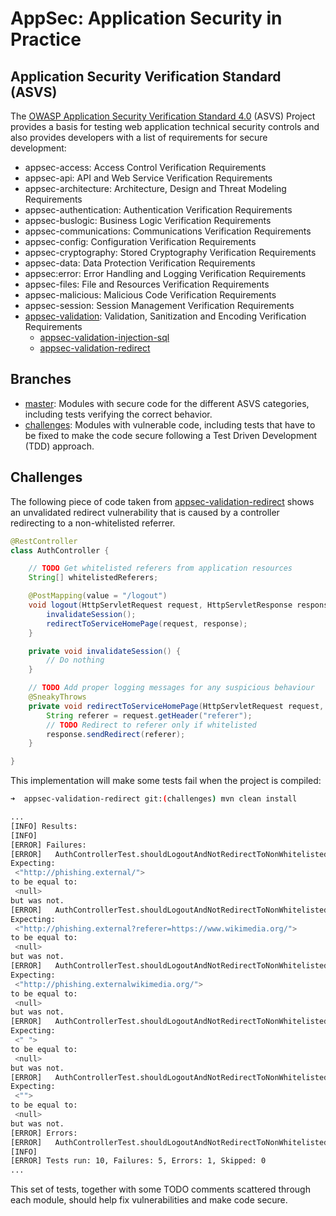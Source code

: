 # AppSec: Application Security in Practice

## Application Security Verification Standard (ASVS)

The [OWASP Application Security Verification Standard 4.0](https://github.com/OWASP/ASVS/blob/master/4.0/OWASP%20Application%20Security%20Verification%20Standard%204.0-en.json) (ASVS) Project provides a basis for testing web application technical security controls and also provides developers with a list of requirements for secure development:

- appsec-access: Access Control Verification Requirements
- appsec-api: API and Web Service Verification Requirements
- appsec-architecture: Architecture, Design and Threat Modeling Requirements
- appsec-authentication: Authentication Verification Requirements
- appsec-buslogic: Business Logic Verification Requirements
- appsec-communications: Communications Verification Requirements
- appsec-config: Configuration Verification Requirements
- appsec-cryptography: Stored Cryptography Verification Requirements
- appsec-data: Data Protection Verification Requirements
- appsec:error: Error Handling and Logging Verification Requirements
- appsec-files: File and Resources Verification Requirements
- appsec-malicious: Malicious Code Verification Requirements
- appsec-session: Session Management Verification Requirements
- [appsec-validation](appsec-validation): Validation, Sanitization and Encoding Verification Requirements
    - [appsec-validation-injection-sql](appsec-validation/appsec-validation-injection-sql)
    - [appsec-validation-redirect](appsec-validation/appsec-validation-redirect)

## Branches

- [master](../../tree/master): Modules with secure code for the different ASVS categories, including tests verifying the correct behavior.
- [challenges](../../tree/challenges): Modules with vulnerable code, including tests that have to be fixed to make the code secure following a Test Driven Development (TDD) approach.

## Challenges

The following piece of code taken from [appsec-validation-redirect](appsec-validation/appsec-validation-redirect) shows an unvalidated redirect vulnerability that is caused by a controller redirecting to a non-whitelisted referrer.

```java
@RestController
class AuthController {

    // TODO Get whitelisted referers from application resources
    String[] whitelistedReferers;

    @PostMapping(value = "/logout")
    void logout(HttpServletRequest request, HttpServletResponse response) {
        invalidateSession();
        redirectToServiceHomePage(request, response);
    }

    private void invalidateSession() {
        // Do nothing
    }

    // TODO Add proper logging messages for any suspicious behaviour
    @SneakyThrows
    private void redirectToServiceHomePage(HttpServletRequest request, HttpServletResponse response) {
        String referer = request.getHeader("referer");
        // TODO Redirect to referer only if whitelisted
        response.sendRedirect(referer);
    }

}
```

This implementation will make some tests fail when the project is compiled:

```bash
➜  appsec-validation-redirect git:(challenges) mvn clean install
```

```bash
...
[INFO] Results:
[INFO]
[ERROR] Failures:
[ERROR]   AuthControllerTest.shouldLogoutAndNotRedirectToNonWhitelistedReferrers:68
Expecting:
 <"http://phishing.external/">
to be equal to:
 <null>
but was not.
[ERROR]   AuthControllerTest.shouldLogoutAndNotRedirectToNonWhitelistedReferrers:68
Expecting:
 <"http://phishing.external?referer=https://www.wikimedia.org/">
to be equal to:
 <null>
but was not.
[ERROR]   AuthControllerTest.shouldLogoutAndNotRedirectToNonWhitelistedReferrers:68
Expecting:
 <"http://phishing.externalwikimedia.org/">
to be equal to:
 <null>
but was not.
[ERROR]   AuthControllerTest.shouldLogoutAndNotRedirectToNonWhitelistedReferrers:68
Expecting:
 <" ">
to be equal to:
 <null>
but was not.
[ERROR]   AuthControllerTest.shouldLogoutAndNotRedirectToNonWhitelistedReferrers:68
Expecting:
 <"">
to be equal to:
 <null>
but was not.
[ERROR] Errors:
[ERROR]   AuthControllerTest.shouldLogoutAndNotRedirectToNonWhitelistedReferrers:66 » IllegalArgument
[INFO]
[ERROR] Tests run: 10, Failures: 5, Errors: 1, Skipped: 0
...
```

This set of tests, together with some TODO comments scattered through each module, should help fix vulnerabilities and make code secure.
